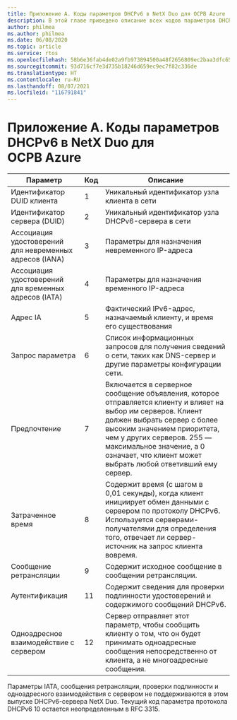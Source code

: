 ```yaml
---
title: Приложение А. Коды параметров DHCPv6 в NetX Duo для ОСРВ Azure
description: В этой главе приведено описание всех кодов параметров DHCPv6 в NetX Duo.
author: philmea
ms.author: philmea
ms.date: 06/08/2020
ms.topic: article
ms.service: rtos
ms.openlocfilehash: 58b6e36fab4de02a9fb973894500a48f2656809ec2baa3dfc65fcd80ae33b832
ms.sourcegitcommit: 93d716cf7e3d735b18246d659ec9ec7f82c336de
ms.translationtype: HT
ms.contentlocale: ru-RU
ms.lasthandoff: 08/07/2021
ms.locfileid: "116791841"
---
```

# <a name="appendix-a--azure-rtos-netx-duo-dhcpv6-option-codes"></a>Приложение А. Коды параметров DHCPv6 в NetX Duo для ОСРВ Azure

| Параметр              | Код            | Описание |
| ------------------- | ------------------- | --------------- |
| Идентификатор DUID клиента | 1 | Уникальный идентификатор узла клиента в сети |
| Идентификатор сервера (DUID) | 2 | Уникальный идентификатор узла DHCPv6-сервера в сети |
| Ассоциация удостоверений для невременных адресов (IANA) | 3 | Параметры для назначения невременного IP-адреса |
| Ассоциация удостоверений для временных адресов (IATA) | 4 | Параметры для назначения временного IP-адреса |
| Адрес IA | 5 | Фактический IPv6-адрес, назначаемый клиенту, и время его существования |
| Запрос параметра | 6 | Список информационных запросов для получения сведений о сети, таких как DNS-сервер и другие параметры конфигурации сети. |
| Предпочтение | 7 | Включается в серверное сообщение объявления, которое отправляется клиенту и влияет на выбор им серверов. Клиент должен выбрать сервер с более высоким значением приоритета, чем у других серверов. 255 — максимальное значение, а 0 означает, что клиент может выбрать любой ответивший ему сервер. |
| Затраченное время | 8 | Содержит время (с шагом в 0,01 секунды), когда клиент инициирует обмен данными с сервером по протоколу DHCPv6. Используется серверами-получателями для определения того, отвечает ли сервер-источник на запрос клиента вовремя. |
| Сообщение ретрансляции | 9 | Содержит исходное сообщение в сообщении ретрансляции. | 
| Аутентификация | 11 | Содержит сведения для проверки подлинности удостоверений и содержимого сообщений DHCPv6. |
| Одноадресное взаимодействие с сервером | 12 | Сервер отправляет этот параметр, чтобы сообщить клиенту о том, что он будет принимать одноадресные сообщения непосредственно от клиента, а не многоадресные сообщения. |

Параметры IATA, сообщения ретрансляции, проверки подлинности и одноадресного взаимодействия с сервером не поддерживаются в этом выпуске DHCPv6-сервера NetX Duo. Текущий код параметра протокола DHCPv6 10 остается неопределенным в RFC 3315.